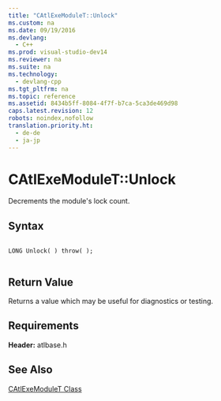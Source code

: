 ```yaml
---
title: "CAtlExeModuleT::Unlock"
ms.custom: na
ms.date: 09/19/2016
ms.devlang: 
  - C++
ms.prod: visual-studio-dev14
ms.reviewer: na
ms.suite: na
ms.technology: 
  - devlang-cpp
ms.tgt_pltfrm: na
ms.topic: reference
ms.assetid: 8434b5ff-8084-4f7f-b7ca-5ca3de469d98
caps.latest.revision: 12
robots: noindex,nofollow
translation.priority.ht: 
  - de-de
  - ja-jp
---
```

# CAtlExeModuleT::Unlock
Decrements the module's lock count.  
  
## Syntax  
  
```  
  
LONG Unlock( ) throw( );  
  
```  
  
## Return Value  
 Returns a value which may be useful for diagnostics or testing.  
  
## Requirements  
 **Header:** atlbase.h  
  
## See Also  
 [CAtlExeModuleT Class](../vs140/CAtlExeModuleT-Class.md)